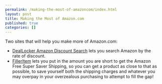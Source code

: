 ```yaml
---
permalink: /making-the-most-of-amazoncom/index.html
layout: post
title: Making the Most of Amazon.com
published: true
categories: []
---
```

Two sites that will help you make more of Amazon.com:
<ul>
	<li>
<a href="http://deallocker.com/tool/secret-amazon-discount/">DealLocker Amazon Discount Search</a> lets you search Amazon by the rate of discount.</li>
	<li>
<a href="http://www.filleritem.com/">FillerItem</a> lets you put in the amount you are short to get the Amazon Free Super Saver Shipping, so you can get a product as close to that as possible, to save yourself both the shipping charges and whatever you may overpay in your overzealous purchasing to attempt to fill the gap!</li>
</ul>
